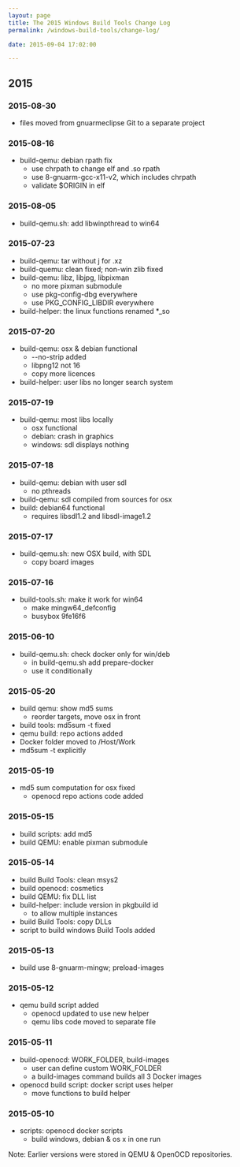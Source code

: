 ```yaml
---
layout: page
title: The 2015 Windows Build Tools Change Log
permalink: /windows-build-tools/change-log/

date: 2015-09-04 17:02:00

---
```


## 2015

### 2015-08-30

* files moved from gnuarmeclipse Git to a separate project

### 2015-08-16

* build-qemu: debian rpath fix
  - use chrpath to change elf and .so rpath
  - use 8-gnuarm-gcc-x11-v2, which includes chrpath
  - validate $ORIGIN in elf

### 2015-08-05
* build-qemu.sh: add libwinpthread to win64

### 2015-07-23
* build-qemu: tar without j for .xz
* build-quemu: clean fixed; non-win zlib fixed
* build-qemu: libz, libjpg, libpixman
  - no more pixman submodule
  - use pkg-config-dbg everywhere
  - use PKG_CONFIG_LIBDIR everywhere
* build-helper: the linux functions renamed *_so

### 2015-07-20
* build-qemu: osx & debian functional
  - --no-strip added
  - libpng12 not 16
  - copy more licences
* build-helper: user libs no longer search system

### 2015-07-19
* build-qemu: most libs locally
  - osx functional
  - debian: crash in graphics
  - windows: sdl displays nothing

### 2015-07-18
* build-qemu: debian with user sdl
  - no pthreads
* build-qemu: sdl compiled from sources for osx
* build: debian64 functional
  - requires libsdl1.2 and libsdl-image1.2

### 2015-07-17
* build-qemu.sh: new OSX build, with SDL
  - copy board images

### 2015-07-16
* build-tools.sh: make it work for win64
  - make mingw64_defconfig
  - busybox 9fe16f6

### 2015-06-10
* build-qemu.sh: check docker only for win/deb
  - in build-qemu.sh add prepare-docker
  - use it conditionally


### 2015-05-20
* build qemu: show md5 sums
  - reorder targets, move osx in front
* build tools: md5sum -t fixed
* qemu build: repo actions added
* Docker folder moved to /Host/Work
* md5sum -t explicitly

### 2015-05-19
* md5 sum computation for osx fixed
  - openocd repo actions code added

### 2015-05-15
* build scripts: add md5
* build QEMU: enable pixman submodule

### 2015-05-14
* build Build Tools: clean msys2
* build openocd: cosmetics
* build QEMU: fix DLL list
* build-helper: include version in pkgbuild id
  - to allow multiple instances
* build Build Tools: copy DLLs
* script to build windows Build Tools added

### 2015-05-13
* build use 8-gnuarm-mingw; preload-images


### 2015-05-12
* qemu build script added
  - openocd updated to use new helper
  - qemu libs code moved to separate file

### 2015-05-11
* build-openocd: WORK_FOLDER, build-images
  - user can define custom WORK_FOLDER
  - a build-images command builds all 3 Docker images
* openocd build script: docker script uses helper
  - move functions to build helper

### 2015-05-10
* scripts: openocd docker scripts
  - build windows, debian & os x in one run

Note: Earlier versions were stored in QEMU & OpenOCD repositories.
